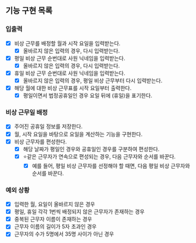 
## 기능 구현 목록

### 입출력
- [x] 비상 근무를 배정할 월과 시작 요일을 입력받는다.
  - [x] 올바르지 않은 입력의 경우, 다시 입력받는다.
- [x] 평일 비상 근무 순번대로 사원 닉네임을 입력받는다.
  - [x] 올바르지 않은 입력의 경우, 다시 입력받는다.
- [x] 휴일 비상 근무 순번대로 사원 닉네임을 입력받는다.
  - [x] 올바르지 않은 입력의 경우, 평일 비상 근무부터 다시 입력받는다.
- [x] 해당 월에 대한 비상 근무표를 시작 요일부터 출력한다.
  - [x] 평일이면서 법정공휴일인 경우 요일 뒤에 (휴일)을 표기한다.

### 비상 근무일 배정
- [x] 주어진 공휴일 정보를 저장한다.
- [x] 월, 시작 요일을 바탕으로 요일을 계산하는 기능을 구현한다.
- [x] 비상 근무자를 편성한다.
  - [x] 해당 날짜가 평일인 경우와 공휴일인 경우를 구분하여 편성한다.
  - [x] ⭐️같은 근무자가 연속으로 편성되는 경우, 다음 근무자와 순서를 바꾼다.
    - [x] 예를 들어, 평일 비상 근무자를 선정해야 할 때면, 다음 평일 비상 근무자와 순서를 바꾼다.

### 예외 상황
- [x] 입력한 월, 요일이 올바르지 않은 경우
- [x] 평일, 휴일 각각 1번씩 배정되지 않은 근무자가 존재하는 경우
- [x] 중복된 근무자 이름이 존재하는 경우
- [x] 근무자 이름의 길이가 5자 초과인 경우
- [x] 근무자의 수가 5명에서 35명 사이가 아닌 경우
